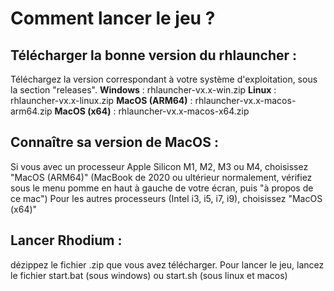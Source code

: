 # Comment lancer le jeu ?

## Télécharger la bonne version du rhlauncher :
Téléchargez la version correspondant à votre système d'exploitation, sous la section "releases".
**Windows** : rhlauncher-vx.x-win.zip
**Linux** : rhlauncher-vx.x-linux.zip
**MacOS (ARM64)** : rhlauncher-vx.x-macos-arm64.zip
**MacOS (x64)** : rhlauncher-vx.x-macos-x64.zip

## Connaître sa version de MacOS :
Si vous avec un processeur Apple Silicon M1, M2, M3 ou M4, choisissez "MacOS (ARM64)"
(MacBook de 2020 ou ultérieur normalement, vérifiez sous le menu pomme en haut à gauche de votre écran, puis "à propos de ce mac")
Pour les autres processeurs (Intel i3, i5, i7, i9), choisissez "MacOS (x64)"

## Lancer Rhodium :
dézippez le fichier .zip que vous avez télécharger. Pour lancer le jeu, lancez le fichier start.bat (sous windows) ou start.sh (sous linux et macos)
